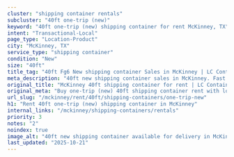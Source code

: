 ```yaml
---
cluster: "shipping container rentals"
subcluster: "40ft one-trip (new)"
keyword: "40ft one-trip (new) shipping container for rent McKinney, TX"
intent: "Transactional-Local"
page_type: "Location-Product"
city: "McKinney, TX"
service_type: "shipping container"
condition: "New"
size: "40ft"
title_tag: "40ft Fg6 New shipping container Sales in McKinney | LC Container"
meta_description: "40ft new shipping container sales in McKinney. Fast delivery, competitive pricing. Serving shipping containers area. Quote ID: DUR. Call (214) 524-4168 for your free quote today."
original_title: "McKinney 40ft shipping container for rent | LC Container"
original_meta: "Buy one-trip (new) 40ft shipping container rent with local delivery in McKinney, TX. LC Container — local Since 2003. Request a fast quote today."
url_slug: "/mckinney/rent/40ft/shipping-containers/one-trip-new"
h1: "Rent 40ft one-trip (new) shipping container in McKinney"
internal_links: "/mckinney/shipping-containers/rentals"
priority: 3
notes: "2"
noindex: true
image_alt: "40ft new shipping container available for delivery in McKinney"
last_updated: "2025-10-21"
---
```


<!-- TODO: Add unique city/inventory copy, images, and internal links here. -->

